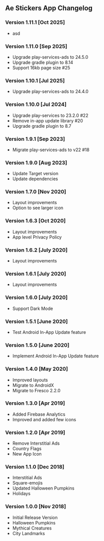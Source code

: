 ## Ae Stickers App Changelog

### Version 1.11.1 [Oct 2025]
 - asd

### Version 1.11.0 [Sep 2025]
 - Upgrade play-services-ads to 24.5.0
 - Upgrade gradle plugin to 8.14
 - Support 16kb page size #25

### Version 1.10.1 [Jul 2025]
 - Upgrade play-services-ads to 24.4.0

### Version 1.10.0 [Jul 2024]
 - Upgrade play-services to 23.2.0 #22
 - Remove in-app update library #20
 - Upgrade gradle plugin to 8.7

### Version 1.9.1 [Sep 2023]
 - Migrate play-services-ads to v22 #18

### Version 1.9.0 [Aug 2023]
 - Update Target version
 - Update dependencies

### Version 1.7.0 [Nov 2020]
 - Layout improvements
 - Option to see larger icon

### Version 1.6.3 [Oct 2020]
 - Layout improvements
 - App level Privacy Policy

### Version 1.6.2 [July 2020]
 - Layout improvements

### Version 1.6.1 [July 2020]
 - Layout improvements

### Version 1.6.0 [July 2020]
 - Support Dark Mode

### Version 1.5.1 [June 2020]
  - Test Android In-App Update feature

### Version 1.5.0 [June 2020]
 - Implement Android In-App Update feature

### Version 1.4.0 [May 2020]
 - Improved layouts
 - Migrate to AndroidX
 - Migrate to Fresco 2.2.0

### Version 1.3.0 [Apr 2019]
 - Added Firebase Analytics
 - Improved and added few icons

### Version 1.2.0 [Apr 2019]
 - Remove Interstitial Ads
 - Country Flags
 - New App Icon

### Version 1.1.0 [Dec 2018]
 - Interstitial Ads
 - Square-emojis
 - Updated Halloween Pumpkins
 - Holidays

### Version 1.0.0 [Nov 2018]
 - Initial Release Version
 - Halloween Pumpkins
 - Mythical Creatures
 - City Landmarks